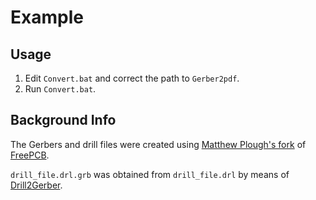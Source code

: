 # Example

## Usage

1. Edit `Convert.bat` and correct the path to `Gerber2pdf`.
1. Run `Convert.bat`.

## Background Info

The Gerbers and drill files were created using [Matthew Plough's fork](https://bitbucket.org/mplough/freepcb/wiki/Home) of [FreePCB](http://freepcb.com/).

`drill_file.drl.grb` was obtained from `drill_file.drl` by means of [Drill2Gerber](https://github.com/jpt13653903/Drill2Gerber).

